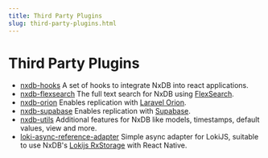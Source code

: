 ```yaml
---
title: Third Party Plugins
slug: third-party-plugins.html
---
```


# Third Party Plugins

* [nxdb-hooks](https://github.com/cvara/nxdb-hooks) A set of hooks to integrate NxDB into react applications.
* [nxdb-flexsearch](https://github.com/serenysoft/nxdb-flexsearch) The full text search for NxDB using [FlexSearch](https://github.com/nextapps-de/flexsearch).
* [nxdb-orion](https://github.com/serenysoft/nxdb-orion) Enables replication with [Laravel Orion](https://tailflow.github.io/laravel-orion-docs).
* [nxdb-supabase](https://github.com/marceljuenemann/nxdb-supabase) Enables replication with [Supabase](https://supabase.com/).
* [nxdb-utils](https://github.com/rafamel/nxdb-utils) Additional features for NxDB like models, timestamps, default values, view and more.
* [loki-async-reference-adapter](https://github.com/jonnyreeves/loki-async-reference-adapter) Simple async adapter for LokiJS, suitable to use NxDB's [Lokijs RxStorage](./rx-storage-lokijs.md) with React Native.
